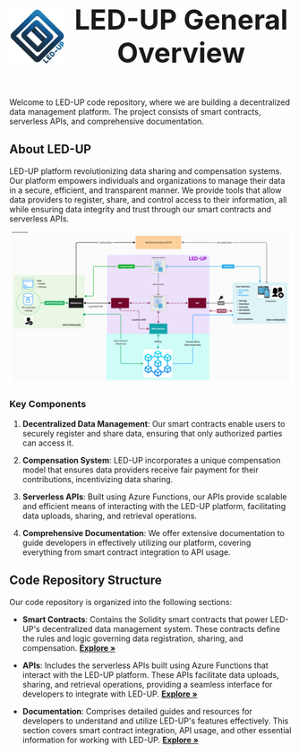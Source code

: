 <h1 align="center" style="display:flex; gap: 10px; align-items:center">
  <img src="./logo.png" alt="LED-UP Logo" width="100"/>
  <span style="font-size : 49px;"> LED-UP General Overview</span>
  
</h1>
<br>

Welcome to LED-UP code repository, where we are building a decentralized data management platform. The project consists of smart contracts, serverless APIs, and comprehensive documentation.

## About LED-UP

LED-UP platform revolutionizing data sharing and compensation systems. Our platform empowers individuals and organizations to manage their data in a secure, efficient, and transparent manner. We provide tools that allow data providers to register, share, and control access to their information, all while ensuring data integrity and trust through our smart contracts and serverless APIs.

<img src="block.png"  alt="led-up general block diagram">

### Key Components

1. **Decentralized Data Management**: Our smart contracts enable users to securely register and share data, ensuring that only authorized parties can access it.

2. **Compensation System**: LED-UP incorporates a unique compensation model that ensures data providers receive fair payment for their contributions, incentivizing data sharing.

3. **Serverless APIs**: Built using Azure Functions, our APIs provide scalable and efficient means of interacting with the LED-UP platform, facilitating data uploads, sharing, and retrieval operations.

4. **Comprehensive Documentation**: We offer extensive documentation to guide developers in effectively utilizing our platform, covering everything from smart contract integration to API usage.

<!-- 5. **Adaptability Across Sectors**: The LED-UP framework is designed to be versatile, improving digital interactions in critical areas such as healthcare, finance, education, and humanitarian efforts. Our focus includes sensitive contexts, such as aiding displaced individuals in refugee camps by providing secure access to essential services.

6. **Seamless Integration**: LED-UP is engineered to integrate effortlessly with existing software ecosystems, enhancing them with advanced privacy and security features without disrupting current operations. This compatibility allows organizations to adopt LED-UP technologies without significant overhauls, facilitating a smoother transition toward more secure and privacy-conscious digital practices. -->

## Code Repository Structure

Our code repository is organized into the following sections:

- **Smart Contracts**: Contains the Solidity smart contracts that power LED-UP's decentralized data management system. These contracts define the rules and logic governing data registration, sharing, and compensation. <a href="https://led-up-docs.vercel.app/"><strong>Explore »</strong></a>

- **APIs**: Includes the serverless APIs built using Azure Functions that interact with the LED-UP platform. These APIs facilitate data uploads, sharing, and retrieval operations, providing a seamless interface for developers to integrate with LED-UP. <a href="https://led-up-docs.vercel.app/"><strong>Explore »</strong></a>

- **Documentation**: Comprises detailed guides and resources for developers to understand and utilize LED-UP's features effectively. This section covers smart contract integration, API usage, and other essential information for working with LED-UP. <a href="https://led-up-docs.vercel.app/"><strong>Explore »</strong></a>

